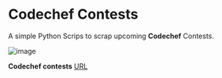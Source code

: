# Codechef Contests

A simple Python Scrips to scrap upcoming **Codechef** Contests.

![image](https://i.imgur.com/eOjuPfp.png)

**Codechef contests** [URL](https://www.codechef.com/contests)